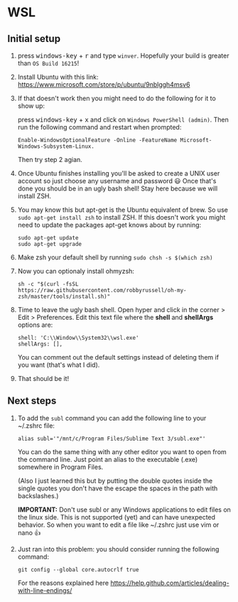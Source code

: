 # WSL

## Initial setup
1. press <kbd>windows-key</kbd> + <kbd>r</kbd> and type `winver`. Hopefully your build is greater than `OS Build 16215`!
2. Install Ubuntu with this link: https://www.microsoft.com/store/p/ubuntu/9nblggh4msv6
3. If that doesn't work then you might need to do the following for it to show up: 

    press <kbd>windows-key</kbd> + <kbd>x</kbd> and click on `Windows PowerShell (admin)`. Then run the following command and restart when prompted:
    ```
    Enable-WindowsOptionalFeature -Online -FeatureName Microsoft-Windows-Subsystem-Linux. 
    ```
    Then try step 2 agian.
4. Once Ubuntu finishes installing you'll be asked to create a UNIX user account so just choose any username and password :smiley: Once that's done you should be in an ugly bash shell! Stay here because we will install ZSH.
5. You may know this but apt-get is the Ubuntu equivalent of brew. So use `sudo apt-get install zsh` to install ZSH. If this doesn't work you might need to update the packages apt-get knows about by running:
    ```
    sudo apt-get update
    sudo apt-get upgrade
    ```
6. Make zsh your default shell by running `sudo chsh -s $(which zsh)` 
7. Now you can optionaly install ohmyzsh:
    ```
    sh -c "$(curl -fsSL https://raw.githubusercontent.com/robbyrussell/oh-my-zsh/master/tools/install.sh)"
    ```
8. Time to leave the ugly bash shell. Open hyper and click in the corner > Edit > Preferences. Edit this text file where the **shell** and **shellArgs** options are:
    ```
    shell: 'C:\\Window\\System32\\wsl.exe'
    shellArgs: [],
    ```
    You can comment out the default settings instead of deleting them if you want (that's what I did).
9. That should be it!

## Next steps
1. To add the `subl` command you can add the following line to your ~/.zshrc file:
    ```
    alias subl='"/mnt/c/Program Files/Sublime Text 3/subl.exe"'
    ```
    You can do the same thing with any other editor you want to open from the command line. Just point an alias to the executable (.exe) somewhere in Program Files.
    
    (Also I just learned this but by putting the double quotes inside the single quotes you don't have the escape the spaces in the path with backslashes.)

    **IMPORTANT:** Don't use subl or any Windows applications to edit files on the linux side. This is not supported (yet) and can have unexpected behavior. So when you want to edit a file like ~/.zshrc just use vim or nano :+1:
2. Just ran into this problem: you should consider running the following command:
    ```
    git config --global core.autocrlf true
    ```
    For the reasons explained here https://help.github.com/articles/dealing-with-line-endings/